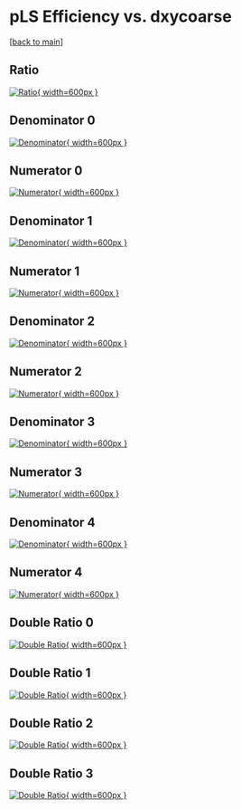 # pLS Efficiency vs. dxycoarse

[[back to main](./)]



## Ratio

[![Ratio](../mtv/var/pLS_vtr_321_1_eff_dxycoarse.png){ width=600px }](../mtv/var/pLS_vtr_321_1_eff_dxycoarse.pdf)

## Denominator 0

[![Denominator](../mtv/den/pLS_vtr_321_1_eff_dxycoarse_den0.png){ width=600px }](../mtv/den/pLS_vtr_321_1_eff_dxycoarse_den0.pdf)

## Numerator 0

[![Numerator](../mtv/num/pLS_vtr_321_1_eff_dxycoarse_num0.png){ width=600px }](../mtv/num/pLS_vtr_321_1_eff_dxycoarse_num0.pdf)

## Denominator 1

[![Denominator](../mtv/den/pLS_vtr_321_1_eff_dxycoarse_den1.png){ width=600px }](../mtv/den/pLS_vtr_321_1_eff_dxycoarse_den1.pdf)

## Numerator 1

[![Numerator](../mtv/num/pLS_vtr_321_1_eff_dxycoarse_num1.png){ width=600px }](../mtv/num/pLS_vtr_321_1_eff_dxycoarse_num1.pdf)

## Denominator 2

[![Denominator](../mtv/den/pLS_vtr_321_1_eff_dxycoarse_den2.png){ width=600px }](../mtv/den/pLS_vtr_321_1_eff_dxycoarse_den2.pdf)

## Numerator 2

[![Numerator](../mtv/num/pLS_vtr_321_1_eff_dxycoarse_num2.png){ width=600px }](../mtv/num/pLS_vtr_321_1_eff_dxycoarse_num2.pdf)

## Denominator 3

[![Denominator](../mtv/den/pLS_vtr_321_1_eff_dxycoarse_den3.png){ width=600px }](../mtv/den/pLS_vtr_321_1_eff_dxycoarse_den3.pdf)

## Numerator 3

[![Numerator](../mtv/num/pLS_vtr_321_1_eff_dxycoarse_num3.png){ width=600px }](../mtv/num/pLS_vtr_321_1_eff_dxycoarse_num3.pdf)

## Denominator 4

[![Denominator](../mtv/den/pLS_vtr_321_1_eff_dxycoarse_den4.png){ width=600px }](../mtv/den/pLS_vtr_321_1_eff_dxycoarse_den4.pdf)

## Numerator 4

[![Numerator](../mtv/num/pLS_vtr_321_1_eff_dxycoarse_num4.png){ width=600px }](../mtv/num/pLS_vtr_321_1_eff_dxycoarse_num4.pdf)

## Double Ratio 0

[![Double Ratio](../mtv/ratio/pLS_vtr_321_1_eff_dxycoarse_ratio0.png){ width=600px }](../mtv/ratio/pLS_vtr_321_1_eff_dxycoarse_ratio0.pdf)

## Double Ratio 1

[![Double Ratio](../mtv/ratio/pLS_vtr_321_1_eff_dxycoarse_ratio1.png){ width=600px }](../mtv/ratio/pLS_vtr_321_1_eff_dxycoarse_ratio1.pdf)

## Double Ratio 2

[![Double Ratio](../mtv/ratio/pLS_vtr_321_1_eff_dxycoarse_ratio2.png){ width=600px }](../mtv/ratio/pLS_vtr_321_1_eff_dxycoarse_ratio2.pdf)

## Double Ratio 3

[![Double Ratio](../mtv/ratio/pLS_vtr_321_1_eff_dxycoarse_ratio3.png){ width=600px }](../mtv/ratio/pLS_vtr_321_1_eff_dxycoarse_ratio3.pdf)

